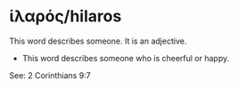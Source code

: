 # ἱλαρός/hilaros
This word describes someone. It is an adjective.

* This word describes someone who is cheerful or happy.

See: 2 Corinthians 9:7
